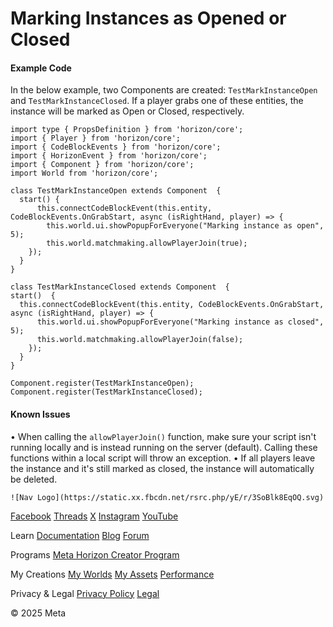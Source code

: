 # Marking Instances as Opened or Closed

#### Example Code

 In the below example, two Components are created: `TestMarkInstanceOpen` and `TestMarkInstanceClosed`. If a player grabs one of these entities, the instance will be marked as Open or Closed, respectively.  
```
import type { PropsDefinition } from 'horizon/core';
import { Player } from 'horizon/core';
import { CodeBlockEvents } from 'horizon/core';
import { HorizonEvent } from 'horizon/core';
import { Component } from 'horizon/core';
import World from 'horizon/core';

class TestMarkInstanceOpen extends Component  {
  start() {
      this.connectCodeBlockEvent(this.entity, CodeBlockEvents.OnGrabStart, async (isRightHand, player) => {
        this.world.ui.showPopupForEveryone("Marking instance as open", 5);
        this.world.matchmaking.allowPlayerJoin(true);
    });
  }
}

class TestMarkInstanceClosed extends Component  {
start()  {
  this.connectCodeBlockEvent(this.entity, CodeBlockEvents.OnGrabStart, async (isRightHand, player) => {
      this.world.ui.showPopupForEveryone("Marking instance as closed", 5);
      this.world.matchmaking.allowPlayerJoin(false);
    });
  }
}

Component.register(TestMarkInstanceOpen);
Component.register(TestMarkInstanceClosed);
```
#### Known Issues


• When calling the `allowPlayerJoin()` function, make sure your script isn't running locally and is instead running on
the server (default). Calling these functions within a local script will throw
an exception.
• If all players leave the instance and it's still marked as closed, the instance
will automatically be deleted.

    ![Nav Logo](https://static.xx.fbcdn.net/rsrc.php/yE/r/3SoBlk8EqOQ.svg)


[Facebook](https://www.facebook.com/MetaHorizon/)
[Threads](https://www.threads.com/@metahorizon)
[X](https://x.com/MetaHorizon)
[Instagram](https://www.instagram.com/metahorizon/)
[YouTube](https://www.youtube.com/@MetaQuestVR)

 Learn
[Documentation](https://developers.meta.com/horizon-worlds/learn/documentation/)
[Blog](https://developers.meta.com/horizon/blog/)
[Forum](https://communityforums.atmeta.com/t5/Creator-Forum/ct-p/Meta_Horizon_Creator_Forums)

 Programs
[Meta Horizon Creator Program](https://developers.meta.com/horizon-worlds/programs/)

 My Creations
[My Worlds](https://horizon.meta.com/creator/worlds_all/?utm_source=horizon_worlds_creator)
[My Assets](https://horizon.meta.com/creator/assets/?utm_source=horizon_worlds_creator)
[Performance](https://horizon.meta.com/creator/performance/traces/?utm_source=horizon_worlds_creator)

 Privacy & Legal
[Privacy Policy](https://www.meta.com/legal/privacy-policy/)
[Legal](https://www.meta.com/legal/supplemental-terms-of-service/)

 © 2025 Meta

